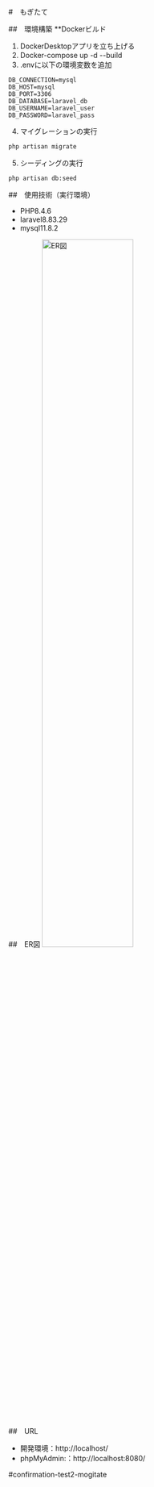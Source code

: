 #　もぎたて

##　環境構築
**Dockerビルド
1. DockerDesktopアプリを立ち上げる
2. Docker-compose up -d --build
3. .envに以下の環境変数を追加
``` text
DB_CONNECTION=mysql
DB_HOST=mysql
DB_PORT=3306
DB_DATABASE=laravel_db
DB_USERNAME=laravel_user
DB_PASSWORD=laravel_pass
```

4. マイグレーションの実行
``` bash
php artisan migrate
```

5. シーディングの実行
``` bash
php artisan db:seed
```


##　使用技術（実行環境）
- PHP8.4.6
- laravel8.83.29
- mysql11.8.2

##　ER図
<img src="mogitateER図.drawio.png" alt="ER図" width="60%">

##　URL
- 開発環境：http://localhost/
- phpMyAdmin:：http://localhost:8080/

#confirmation-test2-mogitate
